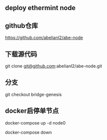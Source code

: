 ## deploy ethermint node

## github仓库
https://github.com/abelianl2/abe-node

## 下载源代码
git clone git@github.com:abelianl2/abe-node.git

## 分支
git checkout bridge-genesis

## docker启停单节点
docker-compose up -d node0

docker-compose down



